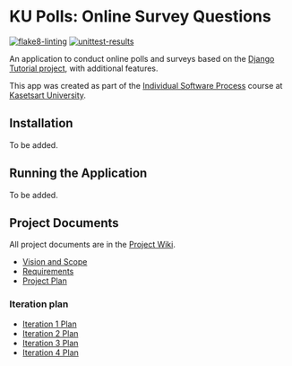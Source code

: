 # KU Polls: Online Survey Questions 
[![flake8-linting](https://github.com/TeerapatTrepopsakulsin/ku-polls/actions/workflows/flake8-linting.yml/badge.svg)](https://github.com/TeerapatTrepopsakulsin/ku-polls/actions/workflows/flake8-linting.yml)
[![unittest-results](https://github.com/TeerapatTrepopsakulsin/ku-polls/actions/workflows/unittest.yml/badge.svg)](https://github.com/TeerapatTrepopsakulsin/ku-polls/actions/workflows/unittest.yml)

An application to conduct online polls and surveys based
on the [Django Tutorial project](https://docs.djangoproject.com/en/5.1/intro/), with
additional features.

This app was created as part of the [Individual Software Process](
https://cpske.github.io/ISP) course at [Kasetsart University](https://www.ku.ac.th).

## Installation

To be added.

## Running the Application

To be added.

## Project Documents

All project documents are in the [Project Wiki](../../wiki/Home).

- [Vision and Scope](../../wiki/Vision-and-Scope)
- [Requirements](../../wiki/Requirements)
- [Project Plan](../../wiki/Project%20Plan)

### Iteration plan
- [Iteration 1 Plan](../../wiki/Iteration-1-Plan)
- [Iteration 2 Plan](../../wiki/Iteration-2-Plan)
- [Iteration 3 Plan](../../wiki/Iteration-3-Plan)
- [Iteration 4 Plan](../../wiki/Iteration-4-Plan)
